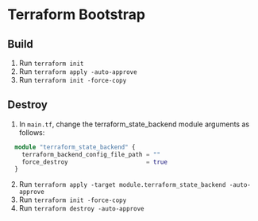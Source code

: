 # Terraform Bootstrap

## Build

1. Run `terraform init`
2. Run `terraform apply -auto-approve`
3. Run `terraform init -force-copy`

## Destroy

1. In `main.tf`, change the terraform_state_backend module arguments as follows:

  ```terraform
    module "terraform_state_backend" {
      terraform_backend_config_file_path = ""
      force_destroy                      = true
    }
  ```

2. Run `terraform apply -target module.terraform_state_backend -auto-approve`
3. Run `terraform init -force-copy`
4. Run `terraform destroy -auto-approve`
